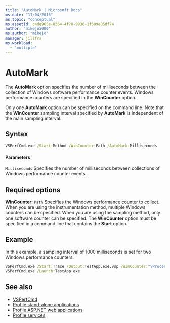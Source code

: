 ```yaml
---
title: "AutoMark | Microsoft Docs"
ms.date: "11/04/2016"
ms.topic: "conceptual"
ms.assetid: c4de965e-0364-4f78-9936-1f509e85df74
author: "mikejo5000"
ms.author: "mikejo"
manager: jillfra
ms.workload:
  - "multiple"
---
```

# AutoMark
The **AutoMark** option specifies the number of milliseconds between the collection of Windows software performance counter events. Windows performance counters are specified in the **WinCounter** option.

 Only one **AutoMark** option can be specified on the command line. Note that the **WinCounter** sampling interval specified by **AutoMark** is independent of the main sampling interval.

## Syntax

```cmd
VSPerfCmd.exe /Start:Method /WinCounter:Path /AutoMark:Milliseconds
```

#### Parameters
 `Milliseconds`
 Specifies the number of milliseconds between collections of Windows performance counter events.

## Required options
 **WinCounter:** `Path`
 Specifies the Windows performance counter to collect. When you are using the instrumentation method, multiple Windows counters can be specified. When you are using the sampling method, only one software counter can be specified. The **WinCounter** option must be specified in a command line that contains the **Start** option.

## Example
 In this example, a sampling interval of 1000 milliseconds is set for two Windows performance counters.

```cmd
VSPerfCmd.exe /Start:Trace /Output:TestApp.exe.vsp /WinCounter:"\Process(*)\% Processor Time" /WinCounter:"\ASP.NET\Pages/sec" /AutoMark:1000
VSPerfCmd.exe /Launch:TestApp.exe
```

## See also
- [VSPerfCmd](../profiling/vsperfcmd.md)
- [Profile stand-alone applications](../profiling/command-line-profiling-of-stand-alone-applications.md)
- [Profile ASP.NET web applications](../profiling/command-line-profiling-of-aspnet-web-applications.md)
- [Profile services](../profiling/command-line-profiling-of-services.md)